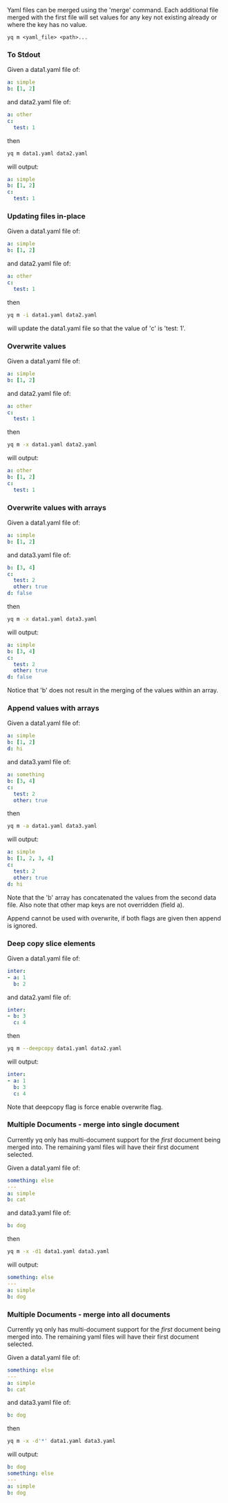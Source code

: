 Yaml files can be merged using the 'merge' command. Each additional file merged with the first file will
set values for any key not existing already or where the key has no value.

```
yq m <yaml_file> <path>...
```


### To Stdout
Given a data1.yaml file of:
```yaml
a: simple
b: [1, 2]
```
and data2.yaml file of:
```yaml
a: other
c:
  test: 1
```
then
```bash
yq m data1.yaml data2.yaml
```
will output:
```yaml
a: simple
b: [1, 2]
c:
  test: 1
```

### Updating files in-place
Given a data1.yaml file of:
```yaml
a: simple
b: [1, 2]
```
and data2.yaml file of:
```yaml
a: other
c:
  test: 1
```
then
```bash
yq m -i data1.yaml data2.yaml
```
will update the data1.yaml file so that the value of 'c' is 'test: 1'.

### Overwrite values
Given a data1.yaml file of:
```yaml
a: simple
b: [1, 2]
```
and data2.yaml file of:
```yaml
a: other
c:
  test: 1
```
then
```bash
yq m -x data1.yaml data2.yaml
```
will output:
```yaml
a: other
b: [1, 2]
c:
  test: 1
```

### Overwrite values with arrays
Given a data1.yaml file of:
```yaml
a: simple
b: [1, 2]
```
and data3.yaml file of:
```yaml
b: [3, 4]
c:
  test: 2
  other: true
d: false
```
then
```bash
yq m -x data1.yaml data3.yaml
```
will output:
```yaml
a: simple
b: [3, 4]
c:
  test: 2
  other: true
d: false
```

Notice that 'b' does not result in the merging of the values within an array. 

### Append values with arrays
Given a data1.yaml file of:
```yaml
a: simple
b: [1, 2]
d: hi
```
and data3.yaml file of:
```yaml
a: something
b: [3, 4]
c:
  test: 2
  other: true
```
then
```bash
yq m -a data1.yaml data3.yaml
```
will output:
```yaml
a: simple
b: [1, 2, 3, 4]
c:
  test: 2
  other: true
d: hi
```

Note that the 'b' array has concatenated the values from the second data file. Also note that other map keys are not overridden (field a).

Append cannot be used with overwrite, if both flags are given then append is ignored.

### Deep copy slice elements
Given a data1.yaml file of:
```yaml
inter:
- a: 1
  b: 2
```

and data2.yaml file of:
```yaml
inter:
- b: 3
  c: 4
```

then
```bash
yq m --deepcopy data1.yaml data2.yaml
```

will output:
```yaml
inter:
- a: 1
  b: 3
  c: 4
```

Note that deepcopy flag is force enable overwrite flag.

### Multiple Documents - merge into single document
Currently yq only has multi-document support for the _first_ document being merged into. The remaining yaml files will have their first document selected.

Given a data1.yaml file of:
```yaml
something: else
---
a: simple
b: cat
```
and data3.yaml file of:
```yaml
b: dog
```
then
```bash
yq m -x -d1 data1.yaml data3.yaml
```
will output:
```yaml
something: else
---
a: simple
b: dog
```

### Multiple Documents - merge into all documents
Currently yq only has multi-document support for the _first_ document being merged into. The remaining yaml files will have their first document selected.

Given a data1.yaml file of:
```yaml
something: else
---
a: simple
b: cat
```
and data3.yaml file of:
```yaml
b: dog
```
then
```bash
yq m -x -d'*' data1.yaml data3.yaml
```
will output:
```yaml
b: dog
something: else
---
a: simple
b: dog
```
